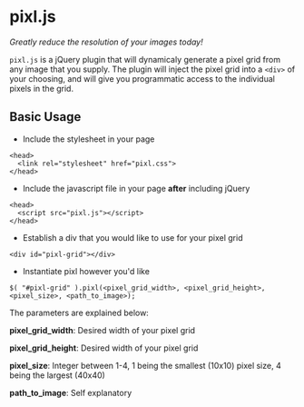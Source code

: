 # pixl.js
*Greatly reduce the resolution of your images today!*

`pixl.js` is a jQuery plugin that will dynamicaly generate a pixel grid from any image that you supply. The plugin will inject the pixel grid into a `<div>` of your choosing, and will give you programmatic access to the individual pixels in the grid. 

## Basic Usage

* Include the stylesheet in your page

```
<head>
  <link rel="stylesheet" href="pixl.css">
</head>
```

* Include the javascript file in your page **after** including jQuery

```
<head>
  <script src="pixl.js"></script>
</head>
```

* Establish a div that you would like to use for your pixel grid

```
<div id="pixl-grid"></div>
```

* Instantiate pixl however you'd like

```
$( "#pixl-grid" ).pixl(<pixel_grid_width>, <pixel_grid_height>, <pixel_size>, <path_to_image>);
```

The parameters are explained below:

**pixel_grid_width**: Desired width of your pixel grid

**pixel_grid_height**: Desired width of your pixel grid

**pixel_size**: Integer between 1-4, 1 being the smallest (10x10) pixel size, 4 being the largest (40x40)

**path_to_image**: Self explanatory
